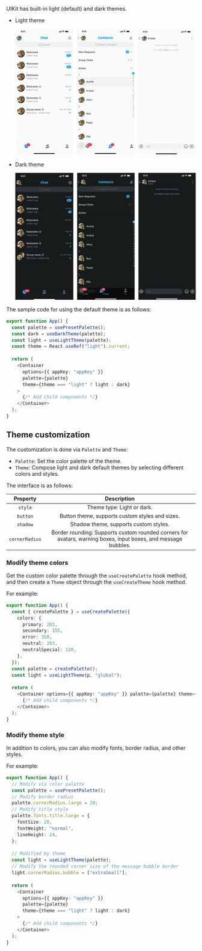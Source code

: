 UIKit has built-in light (default) and dark themes. 

- Light theme

  ![Light theme](../../assets/images/light_theme.png)

- Dark theme

  ![Dark theme](../../assets/images/dark_theme.png)

The sample code for using the default theme is as follows:

```typescript
export function App() {
  const palette = usePresetPalette();
  const dark = useDarkTheme(palette);
  const light = useLightTheme(palette);
  const theme = React.useRef("light").current;

  return (
    <Container
      options={{ appKey: "appKey" }}
      palette={palette}
      theme={theme === "light" ? light : dark}
    >
      {/* Add child components */}
    </Container>
  );
}
```

## Theme customization

The customization is done via `Palette` and `Theme`:

- `Palette`: Set the color palette of the theme.
- `Theme`: Compose light and dark default themes by selecting different colors and styles.

The interface is as follows:

| Property | Description |
|:---:|:---:|
| `style` | Theme type: Light or dark. |
| `button` | Button theme, supports custom styles and sizes. |
| `shadow` | Shadow theme, supports custom styles. |
| `cornerRadius` | Border rounding: Supports custom rounded corners for avatars, warning boxes, input boxes, and message bubbles. |

### Modify theme colors

Get the custom color palette through the `useCreatePalette` hook method, and then create a `Theme` object through the `useCreateTheme` hook method.

For example:

```typescript
export function App() {
  const { createPalette } = useCreatePalette({
    colors: {
      primary: 203,
      secondary: 155,
      error: 350,
      neutral: 203,
      neutralSpecial: 220,
    },
  });
  const palette = createPalette();
  const light = useLightTheme(p, "global");

  return (
    <Container options={{ appKey: "appKey" }} palette={palette} theme={light}>
      {/* Add child components */}
    </Container>
  );
}
```

### Modify theme style

In addition to colors, you can also modify fonts, border radius, and other styles.

For example:

```typescript
export function App() {
  // Modify via color palette
  const palette = usePresetPalette();
  // Modify border radius
  palette.cornerRadius.large = 20;
  // Modify title style
  palette.fonts.title.large = {
    fontSize: 20,
    fontWeight: "normal",
    lineHeight: 24,
  };

  // Modified by theme
  const light = useLightTheme(palette);
  // Modify the rounded corner size of the message bubble border
  light.cornerRadius.bubble = ["extraSmall"];

  return (
    <Container
      options={{ appKey: "appKey" }}
      palette={palette}
      theme={theme === "light" ? light : dark}
    >
      {/* Add child components */}
    </Container>
  );
}
```